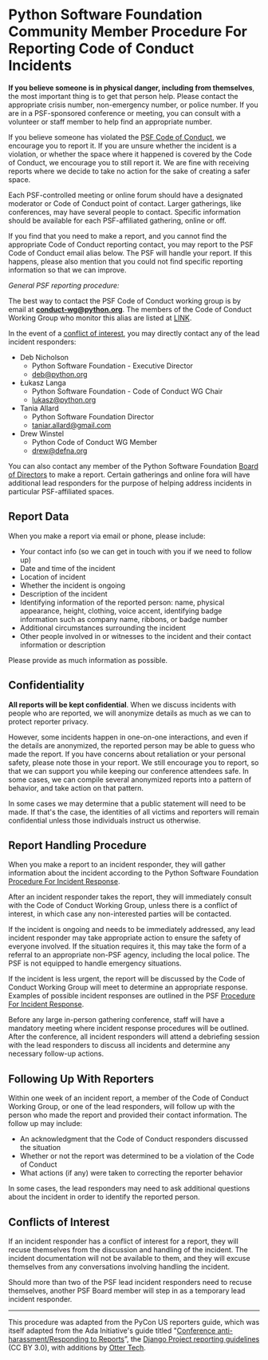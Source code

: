 # Python Software Foundation Community Member Procedure For Reporting Code of Conduct Incidents

**If you believe someone is in physical danger, including from themselves**, the most important thing is to get that person help. Please contact the appropriate crisis number, non-emergency number, or police number. If you are in a PSF-sponsored conference or meeting, you can consult with a volunteer or staff member to help find an appropriate number.

If you believe someone has violated the [PSF Code of Conduct](../), we encourage you to report it. If you are unsure whether the incident is a violation, or whether the space where it happened is covered by the Code of Conduct, we encourage you to still report it. We are fine with receiving reports where we decide to take no action for the sake of creating a safer space.

Each PSF-controlled meeting or online forum should have a designated moderator or Code of Conduct point of contact.  Larger gatherings, like conferences, may have several people to contact. Specific information should be available for each PSF-affiliated gathering, online or off. 

If you find that you need to make a report, and you cannot find the appropriate Code of Conduct reporting contact, you may report to the PSF Code of Conduct email alias below. The PSF will handle your report. If this happens, please also mention that you could not find specific reporting information so that we can improve.

*General PSF reporting procedure:*

The best way to contact the PSF Code of Conduct working group is by email at **<conduct-wg@python.org>**. The members of the Code of Conduct Working Group who monitor this alias are listed at [LINK](https://wiki.python.org/psf/ConductWG/Charter#List_of_Participants.2FWho_we_are).

In the event of a [conflict of interest](#conflicts-of-interest), you may directly contact any of the lead incident responders:

  * Deb Nicholson
      * Python Software Foundation - Executive Director
      * <deb@python.org>
  * Łukasz Langa
      * Python Software Foundation - Code of Conduct WG Chair
      * <lukasz@python.org>
  * Tania Allard
      * Python Software Foundation Director
      * <taniar.allard@gmail.com>
  * Drew Winstel
      * Python Code of Conduct WG Member
      * <drew@defna.org>

You can also contact any member of the Python Software Foundation [Board of Directors](https://www.python.org/psf/members/#board-of-directors) to make a report. Certain gatherings and online fora will have additional lead responders for the purpose of helping address incidents in particular PSF-affiliated spaces.

## Report Data

When you make a report via email or phone, please include:

* Your contact info (so we can get in touch with you if we need to follow up)
* Date and time of the incident
* Location of incident
* Whether the incident is ongoing
* Description of the incident
* Identifying information of the reported person: name, physical appearance, height, clothing, voice accent, identifying badge information such as company name, ribbons, or badge number
* Additional circumstances surrounding the incident
* Other people involved in or witnesses to the incident and their contact information or description

Please provide as much information as possible.

## Confidentiality

**All reports will be kept confidential**. When we discuss incidents with people who are reported, we will anonymize details as much as we can to protect reporter privacy.

However, some incidents happen in one-on-one interactions, and even if the details are anonymized, the reported person may be able to guess who made the report. If you have concerns about retaliation or your personal safety, please note those in your report. We still encourage you to report, so that we can support you while keeping our conference attendees safe. In some cases, we can compile several anonymized reports into a pattern of behavior, and take action on that pattern.

In some cases we may determine that a public statement will need to be made. If that's the case, the identities of all victims and reporters will remain confidential unless those individuals instruct us otherwise.

## Report Handling Procedure

When you make a report to an incident responder, they will gather information about the incident according to the Python Software Foundation [Procedure For Incident Response](../Enforcement-Procedures).

After an incident responder takes the report, they will immediately consult with the Code of Conduct Working Group, unless there is a conflict of interest, in which case any non-interested parties will be contacted. 

If the incident is ongoing and needs to be immediately addressed, any lead incident responder may take appropriate action to ensure the safety of everyone involved. If the situation requires it, this may take the form of a referral to an appropriate non-PSF agency, including the local police. The PSF is not equipped to handle emergency situations.

If the incident is less urgent, the report will be discussed by the Code of Conduct Working Group will meet to determine an appropriate response. Examples of possible incident responses are outlined in the PSF [Procedure For Incident Response](../Enforcement-Procedures).

Before any large in-person gathering conference, staff will have a mandatory meeting where incident response procedures will be outlined. After the conference, all incident responders will attend a debriefing session with the lead responders to discuss all incidents and determine any necessary follow-up actions.

## Following Up With Reporters

Within one week of an incident report, a member of the Code of Conduct Working Group, or one of the lead responders, will follow up with the person who made the report and provided their contact information. The follow up may include:

* An acknowledgment that the Code of Conduct responders discussed the situation
* Whether or not the report was determined to be a violation of the Code of Conduct
* What actions (if any) were taken to correcting the reporter behavior

In some cases, the lead responders may need to ask additional questions about the incident in order to identify the reported person.

## Conflicts of Interest

If an incident responder has a conflict of interest for a report, they will recuse themselves from the discussion and handling of the incident. The incident documentation will not be available to them, and they will excuse themselves from any conversations involving handling the incident.

Should more than two of the PSF lead incident responders need to recuse themselves, another PSF Board member will step in as a temporary lead incident responder.

---

This procedure was adapted from the PyCon US reporters guide, which was itself adapted from the Ada Initiative's guide titled "[Conference anti-harassment/Responding to Reports](http://geekfeminism.wikia.com/wiki/Conference_anti-harassment/Responding_to_reports)”, the [Django Project reporting guidelines](https://www.djangoproject.com/conduct/reporting/) (CC BY 3.0), with additions by [Otter Tech](https://otter.technology/).
